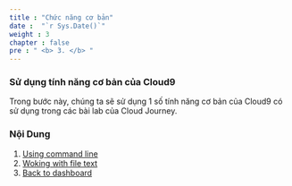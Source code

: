 ```yaml
---
title : "Chức năng cơ bản"
date :  "`r Sys.Date()`" 
weight : 3
chapter : false
pre : " <b> 3. </b> "
---
```


### Sử dụng tính năng cơ bản của Cloud9
Trong bước này, chúng ta sẽ sử dụng 1 số tính năng cơ bản của Cloud9 có sử dụng trong các bài lab của Cloud Journey.

###  Nội Dung 
 1. [Using command line ](3.1-usecommandline/)
 2. [Woking with file text ](3.2-workingwithfiletext/)
 3. [Back to dashboard ](3.3-backtodasboard/)
